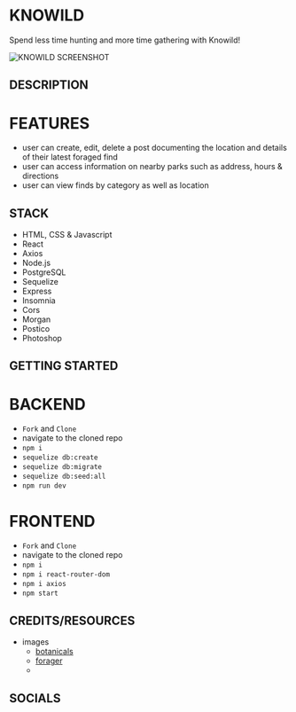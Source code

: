 # KNOWILD
Spend less time hunting and more time gathering with Knowild! <br>

![KNOWILD SCREENSHOT](screenshot.png)

## DESCRIPTION



# FEATURES

- user can create, edit, delete a post documenting the location and details of their latest foraged find
- user can access information on nearby parks such as address, hours & directions
- user can view finds by category as well as location

## STACK

- HTML, CSS & Javascript
- React
- Axios
- Node.js
- PostgreSQL
- Sequelize
- Express
- Insomnia
- Cors
- Morgan
- Postico
- Photoshop


## GETTING STARTED

#  BACKEND
- `Fork` and `Clone`
-  navigate to the cloned repo
- `npm i`
- `sequelize db:create`
- `sequelize db:migrate`
- `sequelize db:seed:all`
- `npm run dev`
#  FRONTEND
- `Fork` and `Clone`
-  navigate to the cloned repo
- `npm i`
- `npm i react-router-dom`
- `npm i axios`
- `npm start`

## CREDITS/RESOURCES
- images
    - [botanicals](https://www.ostaravermouth.com/)
    - [forager](https://www.etsy.com/listing/818318922/mushroom-forager-art-foraging-poster)
    - 


## SOCIALS